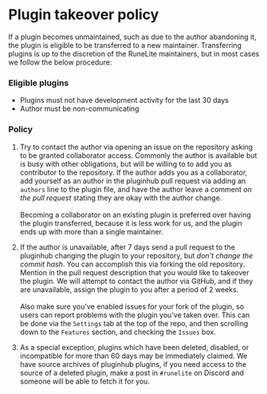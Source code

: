 # Plugin takeover policy

If a plugin becomes unmaintained, such as due to the author abandoning it, the plugin is eligible to be transferred to a new maintainer. Transferring plugins is up to the discretion of the RuneLite maintainers, but in most cases we follow the below procedure:

### Eligible plugins
- Plugins must not have development activity for the last 30 days
- Author must be non-communicating

### Policy

1. Try to contact the author via opening an issue on the repository asking to be granted collaborator access. Commonly the author is available but is busy with other obligations, but will be willing to to add you as contributor to the repository. If the author adds you as a collaborator, add yourself as an author in the pluginhub pull request via adding an `authors` line to the plugin file, and have the author leave a comment *on the pull request* stating they are okay with the author change.\
\
Becoming a collaborator on an existing plugin is preferred over having the plugin transferred, because it is less work for us, and the plugin ends up with more than a single maintainer.

2. If the author is unavailable, after 7 days send a pull request to the pluginhub changing the plugin to your repository, but *don't change the commit hash*. You can accomplish this via forking the old repository. Mention in the pull request description that you would like to takeover the plugin. We will attempt to contact the author via GitHub, and if they are unavailable, assign the plugin to you after a period of 2 weeks.\
\
Also make sure you've enabled issues for your fork of the plugin, so users can report problems with the plugin you've taken over. This can be done via the `Settings` tab at the top of the repo, and then scrolling down to the `Features` section, and checking the `Issues` box.

3. As a special exception, plugins which have been deleted, disabled, or incompatible for more than 60 days may be immediately claimed. We have source archives of pluginhub plugins, if you need access to the source of a deleted plugin, make a post in `#runelite` on Discord and someone will be able to fetch it for you.
